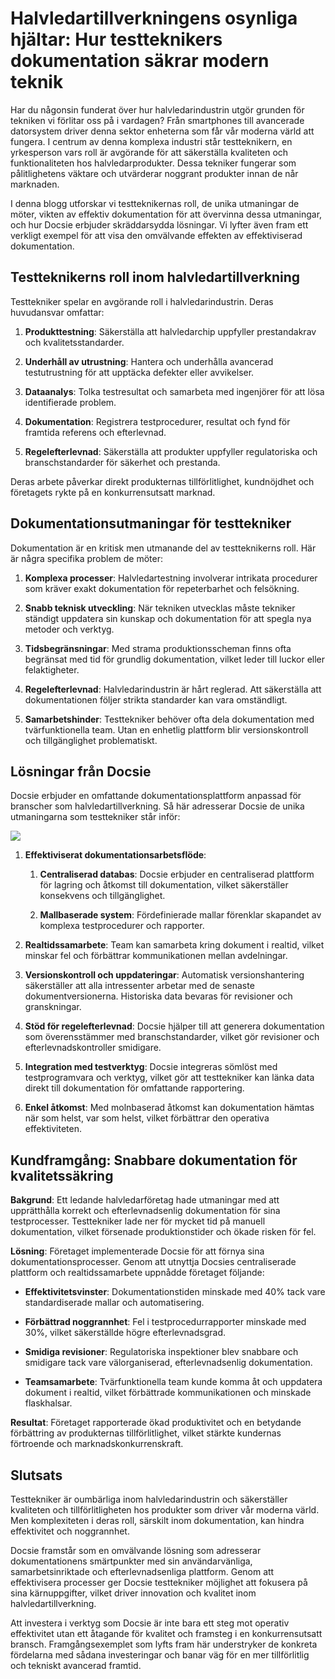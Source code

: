 # Halvledartillverkningens osynliga hjältar: Hur testteknikers dokumentation säkrar modern teknik

Har du någonsin funderat över hur halvledarindustrin utgör grunden för tekniken vi förlitar oss på i vardagen? Från smartphones till avancerade datorsystem driver denna sektor enheterna som får vår moderna värld att fungera. I centrum av denna komplexa industri står testteknikern, en yrkesperson vars roll är avgörande för att säkerställa kvaliteten och funktionaliteten hos halvledarprodukter. Dessa tekniker fungerar som pålitlighetens väktare och utvärderar noggrant produkter innan de når marknaden.

I denna blogg utforskar vi testteknikernas roll, de unika utmaningar de möter, vikten av effektiv dokumentation för att övervinna dessa utmaningar, och hur Docsie erbjuder skräddarsydda lösningar. Vi lyfter även fram ett verkligt exempel för att visa den omvälvande effekten av effektiviserad dokumentation.

## Testteknikerns roll inom halvledartillverkning

Testtekniker spelar en avgörande roll i halvledarindustrin. Deras huvudansvar omfattar:

1. **Produkttestning**: Säkerställa att halvledarchip uppfyller prestandakrav och kvalitetsstandarder.

2. **Underhåll av utrustning**: Hantera och underhålla avancerad testutrustning för att upptäcka defekter eller avvikelser.

3. **Dataanalys**: Tolka testresultat och samarbeta med ingenjörer för att lösa identifierade problem.

4. **Dokumentation**: Registrera testprocedurer, resultat och fynd för framtida referens och efterlevnad.

5. **Regelefterlevnad**: Säkerställa att produkter uppfyller regulatoriska och branschstandarder för säkerhet och prestanda.

Deras arbete påverkar direkt produkternas tillförlitlighet, kundnöjdhet och företagets rykte på en konkurrensutsatt marknad.

## Dokumentationsutmaningar för testtekniker

Dokumentation är en kritisk men utmanande del av testteknikerns roll. Här är några specifika problem de möter:

1. **Komplexa processer**: Halvledartestning involverar intrikata procedurer som kräver exakt dokumentation för repeterbarhet och felsökning.

2. **Snabb teknisk utveckling**: När tekniken utvecklas måste tekniker ständigt uppdatera sin kunskap och dokumentation för att spegla nya metoder och verktyg.

3. **Tidsbegränsningar**: Med strama produktionsscheman finns ofta begränsat med tid för grundlig dokumentation, vilket leder till luckor eller felaktigheter.

4. **Regelefterlevnad**: Halvledarindustrin är hårt reglerad. Att säkerställa att dokumentationen följer strikta standarder kan vara omständligt.

5. **Samarbetshinder**: Testtekniker behöver ofta dela dokumentation med tvärfunktionella team. Utan en enhetlig plattform blir versionskontroll och tillgänglighet problematiskt.

## Lösningar från Docsie

Docsie erbjuder en omfattande dokumentationsplattform anpassad för branscher som halvledartillverkning. Så här adresserar Docsie de unika utmaningarna som testtekniker står inför:

![](https://cdn.docsie.io/workspace_PxAvC1Uenuc7ad6H3/doc_wn84Jkoc6hIMTO2eE/file_N5ZWpCGECcJ8zME4v/image_bdf59a3b-558e-26c2-07e2-f0dfedbaf96e.jpg)

1. **Effektiviserat dokumentationsarbetsflöde**:

   1. **Centraliserad databas**: Docsie erbjuder en centraliserad plattform för lagring och åtkomst till dokumentation, vilket säkerställer konsekvens och tillgänglighet.

   2. **Mallbaserade system**: Fördefinierade mallar förenklar skapandet av komplexa testprocedurer och rapporter.

2. **Realtidssamarbete**:
Team kan samarbeta kring dokument i realtid, vilket minskar fel och förbättrar kommunikationen mellan avdelningar.

3. **Versionskontroll och uppdateringar**:
Automatisk versionshantering säkerställer att alla intressenter arbetar med de senaste dokumentversionerna.
Historiska data bevaras för revisioner och granskningar.

4. **Stöd för regelefterlevnad**:
Docsie hjälper till att generera dokumentation som överensstämmer med branschstandarder, vilket gör revisioner och efterlevnadskontroller smidigare.

5. **Integration med testverktyg**:
Docsie integreras sömlöst med testprogramvara och verktyg, vilket gör att testtekniker kan länka data direkt till dokumentation för omfattande rapportering.

6. **Enkel åtkomst**:
Med molnbaserad åtkomst kan dokumentation hämtas när som helst, var som helst, vilket förbättrar den operativa effektiviteten.

## Kundframgång: Snabbare dokumentation för kvalitetssäkring

**Bakgrund**: Ett ledande halvledarföretag hade utmaningar med att upprätthålla korrekt och efterlevnadsenlig dokumentation för sina testprocesser. Testtekniker lade ner för mycket tid på manuell dokumentation, vilket försenade produktionstider och ökade risken för fel.

**Lösning**: Företaget implementerade Docsie för att förnya sina dokumentationsprocesser. Genom att utnyttja Docsies centraliserade plattform och realtidssamarbete uppnådde företaget följande:

* **Effektivitetsvinster**: Dokumentationstiden minskade med 40% tack vare standardiserade mallar och automatisering.

* **Förbättrad noggrannhet**: Fel i testprocedurrapporter minskade med 30%, vilket säkerställde högre efterlevnadsgrad.

* **Smidiga revisioner**: Regulatoriska inspektioner blev snabbare och smidigare tack vare välorganiserad, efterlevnadsenlig dokumentation.

* **Teamsamarbete**: Tvärfunktionella team kunde komma åt och uppdatera dokument i realtid, vilket förbättrade kommunikationen och minskade flaskhalsar.

**Resultat**: Företaget rapporterade ökad produktivitet och en betydande förbättring av produkternas tillförlitlighet, vilket stärkte kundernas förtroende och marknadskonkurrenskraft.

## Slutsats

Testtekniker är oumbärliga inom halvledarindustrin och säkerställer kvaliteten och tillförlitligheten hos produkter som driver vår moderna värld. Men komplexiteten i deras roll, särskilt inom dokumentation, kan hindra effektivitet och noggrannhet.

Docsie framstår som en omvälvande lösning som adresserar dokumentationens smärtpunkter med sin användarvänliga, samarbetsinriktade och efterlevnadsenliga plattform. Genom att effektivisera processer ger Docsie testtekniker möjlighet att fokusera på sina kärnuppgifter, vilket driver innovation och kvalitet inom halvledartillverkning.

Att investera i verktyg som Docsie är inte bara ett steg mot operativ effektivitet utan ett åtagande för kvalitet och framsteg i en konkurrensutsatt bransch. Framgångsexemplet som lyfts fram här understryker de konkreta fördelarna med sådana investeringar och banar väg för en mer tillförlitlig och tekniskt avancerad framtid.